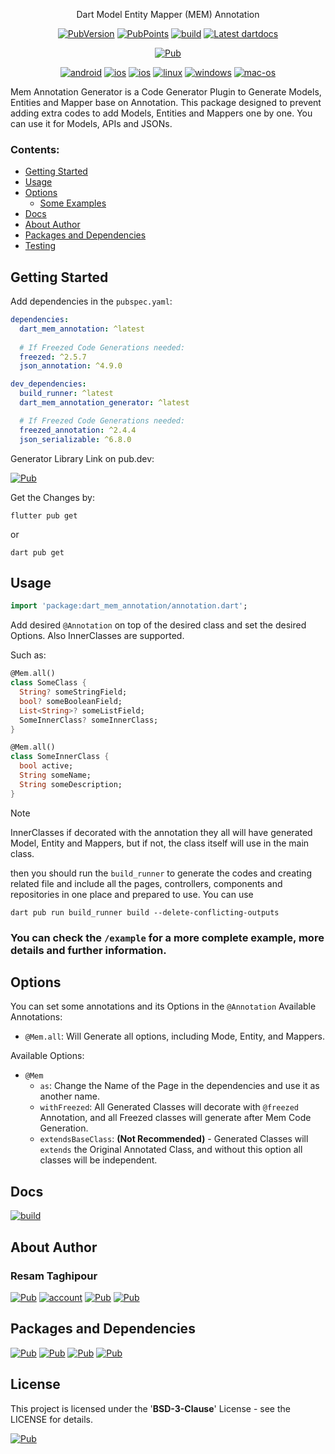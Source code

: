 
<p align="center">
  Dart Model Entity Mapper (MEM) Annotation
</p>
<p align="center">
  <!-- Pub Version -->
  <a href="https://pub.dev/packages/dart_mem_annotation"><img src="https://img.shields.io/pub/v/dart_mem_annotation?logo=dart" alt="PubVersion"></a>
  <!-- Pub Points} -->
  <a href="https://pub.dev/packages/dart_mem_annotation"><img src="https://img.shields.io/pub/points/dart_mem_annotation?logo=dart" alt="PubPoints"></a>
  <!-- GitHub Repo -->
  <a href="https://github.com/reesaam/dart_mem_annotation_generator"><img src="https://img.shields.io/badge/repo-Dart_Mem_Annotation-yellowgreen?logo=github" alt="build"></a>
  <!-- DartDoc -->
  <a href="https://pub.dev/documentation/dart_mem_annotation/latest"><img src="https://img.shields.io/badge/dartdocs-latest-blue.svg" alt="Latest dartdocs"></a>
</p>
<p align="center">
  <a href="https://pub.dev/packages/dart_mem_annotation_generator"><img src="https://img.shields.io/badge/pub-Dart_Mem_Annottaion_Generator_on_pub.dev-blue?logo=dart" alt="Pub"></a>
</p>
<p align="center">
  <a href="https://github.com/reesaam/dart_mem_annotation_generator"><img src="https://img.shields.io/badge/Android-black?logo=android" alt="android"></a>
  <a href="https://github.com/reesaam/dart_mem_annotation_generator"><img src="https://img.shields.io/badge/iOS-black?logo=apple" alt="ios"></a>
  <a href="https://github.com/reesaam/dart_mem_annotation_generator"><img src="https://img.shields.io/badge/Web-black" alt="ios"></a>
  <a href="https://github.com/reesaam/dart_mem_annotation_generator"><img src="https://img.shields.io/badge/Linux-black?logo=linux" alt="linux"></a>
  <a href="https://github.com/reesaam/dart_mem_annotation_generator"><img src="https://img.shields.io/badge/Windows-black" alt="windows"></a>
  <a href="https://github.com/reesaam/dart_mem_annotation_generator"><img src="https://img.shields.io/badge/MacOS-black?logo=apple" alt="mac-os"></a>

</p>

Mem Annotation Generator is a Code Generator Plugin to Generate Models, Entities and Mapper base on Annotation.
This package designed to prevent adding extra codes to add Models, Entities and Mappers one by one.
You can use it for Models, APIs and JSONs.

### Contents:
* [Getting Started](#Getting-Started)
* [Usage](#Usage)
* [Options](#Options)
  * [Some Examples](#Some-Examples)
* [Docs](#Docs)
* [About Author](#About-Author)
* [Packages and Dependencies](#Packages-and-Dependencies)
* [Testing](#Testing)

## Getting Started

Add dependencies in the `pubspec.yaml`:
```yaml
dependencies:
  dart_mem_annotation: ^latest
  
  # If Freezed Code Generations needed:
  freezed: ^2.5.7
  json_annotation: ^4.9.0

dev_dependencies:
  build_runner: ^latest
  dart_mem_annotation_generator: ^latest

  # If Freezed Code Generations needed:
  freezed_annotation: ^2.4.4
  json_serializable: ^6.8.0
```
Generator Library Link on pub.dev:

<a href="https://pub.dev/packages/dart_mem_annotation_generator"><img src="https://img.shields.io/badge/pub-Dart_Mem_Annottaion_generator-blue?logo=dart" alt="Pub"></a>



Get the Changes by:
```shell
flutter pub get
```
or
```shell
dart pub get
```

## Usage

```dart
import 'package:dart_mem_annotation/annotation.dart';
```

Add desired `@Annotation` on top of the desired class and set the desired Options.
Also InnerClasses are supported.

Such as:

```dart
@Mem.all()
class SomeClass {
  String? someStringField;
  bool? someBooleanField;
  List<String>? someListField;
  SomeInnerClass? someInnerClass;
}

@Mem.all()
class SomeInnerClass {
  bool active;
  String someName;
  String someDescription;
}
```
> [!Note]
>
> InnerClasses if decorated with the annotation they all will have generated Model, Entity and Mappers, but if not, the class itself will use in the main class.

then you should run the `build_runner` to generate the codes and creating related file and include all the pages, controllers, components and repositories in one place and prepared to use.
You can use
```shell
dart pub run build_runner build --delete-conflicting-outputs
```

### You can check the `/example` for a more complete example, more details and further information.

## Options

You can set some annotations and its Options in the `@Annotation`
Available Annotations:
  - `@Mem.all`: Will Generate all options, including Mode, Entity, and Mappers.

Available Options:
- `@Mem`
  - `as`: Change the Name of the Page in the dependencies and use it as another name.
  - `withFreezed`: All Generated Classes will decorate with `@freezed` Annotation, and all Freezed classes will generate after Mem Code Generation.
  - `extendsBaseClass`: **(Not Recommended)** - Generated Classes will `extends` the Original Annotated Class, and without this option all classes will be independent.


## Docs
<a href="https://github.com/reesaam/dart_mem_annotation_generator/tree/main/generator/doc/api"><img src="https://img.shields.io/badge/GitHub-Docs_Repository-important?logo=github" alt="build"></a>

## About Author

### Resam Taghipour
<a href="https://www.resam.site"><img src="https://img.shields.io/badge/Website-resam.site-blue" alt="Pub"></a>
<a href="https://github.com/reesaam"><img src="https://img.shields.io/badge/GitHub-reesaam-black?style=flat&logo=github&link=https%3A%2F%2Fgithub.com%2Freesaam" alt="account"></a>
<a href="https://www.linkedin.com/in/resam"><img src="https://img.shields.io/badge/LinkedIn-resam-blue?logo=linkedin" alt="Pub"></a>
<a href="emailto:resam@resam.site"><img src="https://img.shields.io/badge/Email-resam-important?logo=maildotru" alt="Pub"></a>


## Packages and Dependencies
<a href="https://dart.dev"><img src="https://img.shields.io/badge/Dart-red?logo=dart" alt="Pub"></a>
<a href="https://flutter.dev"><img src="https://img.shields.io/badge/Flutter-blue?logo=flutter" alt="Pub"></a>
<a href="https://pub.dev/packages/build_runner"><img src="https://img.shields.io/badge/pub-BuildRunner-red?logo=dart" alt="Pub"></a>
<a href="https://pub.dev/packages/dartdoc"><img src="https://img.shields.io/badge/pub-DartDoc-red?logo=dart" alt="Pub"></a>

## License
This project is licensed under the '**BSD-3-Clause**' License - see the LICENSE for details.

<a href="https://pub.dev/packages/dart_model_entity_annotation/license"><img src="https://img.shields.io/badge/LICENSE-blue" alt="Pub"></a>